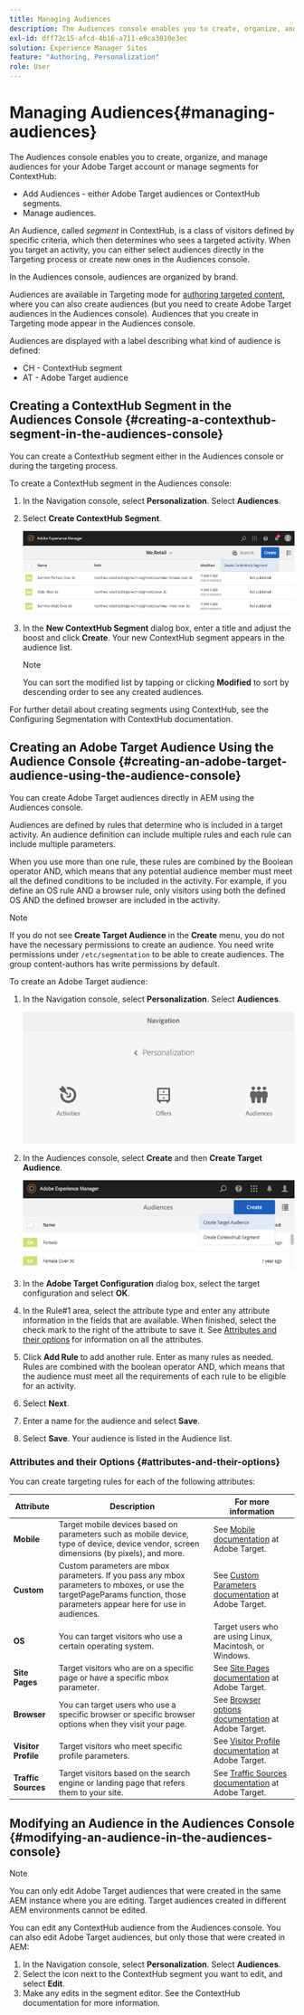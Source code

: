 ```yaml
---
title: Managing Audiences
description: The Audiences console enables you to create, organize, and manage audiences for your Adobe Target account or manage segments for ContextHub
exl-id: dff72c15-afcd-4b16-a711-e9ca3010e3ec
solution: Experience Manager Sites
feature: "Authoring, Personalization"
role: User
---
```

# Managing Audiences{#managing-audiences}

The Audiences console enables you to create, organize, and manage audiences for your Adobe Target account or manage segments for ContextHub:

* Add Audiences - either Adobe Target audiences or ContextHub segments.
* Manage audiences.

An Audience, called *segment* in ContextHub, is a class of visitors defined by specific criteria, which then determines who sees a targeted activity. When you target an activity, you can either select audiences directly in the Targeting process or create new ones in the Audiences console.

In the Audiences console, audiences are organized by brand.

Audiences are available in Targeting mode for [authoring targeted content](/help/sites-cloud/authoring/personalization/targeted-content.md), where you can also create audiences (but you need to create Adobe Target audiences in the Audiences console). Audiences that you create in Targeting mode appear in the Audiences console.

Audiences are displayed with a label describing what kind of audience is defined:

* CH - ContextHub segment
* AT - Adobe Target audience

## Creating a ContextHub Segment in the Audiences Console {#creating-a-contexthub-segment-in-the-audiences-console}

You can create a ContextHub segment either in the Audiences console or during the targeting process.

To create a ContextHub segment in the Audiences console:

1. In the Navigation console, select **Personalization**. Select **Audiences**.
1. Select **Create ContextHub Segment**.

   ![Creating a segment](/help/sites-cloud/authoring/assets/audiences-create-segment.png)

1. In the **New ContextHub Segment** dialog box, enter a title and adjust the boost and click **Create**. Your new ContextHub segment appears in the audience list.

   >[!NOTE]
   >
   >You can sort the modified list by tapping or clicking **Modified** to sort by descending order to see any created audiences.

For further detail about creating segments using ContextHub, see the Configuring Segmentation with ContextHub documentation. <!--For further detail about creating segments using ContextHub, see [Configuring Segmentation with ContextHub](/help/sites-administering/segmentation.md).-->

## Creating an Adobe Target Audience Using the Audience Console {#creating-an-adobe-target-audience-using-the-audience-console}

You can create Adobe Target audiences directly in AEM using the Audiences console.

Audiences are defined by rules that determine who is included in a target activity. An audience definition can include multiple rules and each rule can include multiple parameters.

When you use more than one rule, these rules are combined by the Boolean operator AND, which means that any potential audience member must meet all the defined conditions to be included in the activity. For example, if you define an OS rule AND a browser rule, only visitors using both the defined OS AND the defined browser are included in the activity.

>[!NOTE]
>
>If you do not see **Create Target Audience** in the **Create** menu, you do not have the necessary permissions to create an audience. You need write permissions under `/etc/segmentation` to be able to create audiences. The group content-authors has write permissions by default.

To create an Adobe Target audience:

1. In the Navigation console, select **Personalization**. Select **Audiences**.

   ![Navigating to audiences](/help/sites-cloud/authoring/assets/audiences-navigation.png)

1. In the Audiences console, select **Create** and then **Create Target Audience**.

   ![Creating a Target audience](/help/sites-cloud/authoring/assets/audiences-create-target.png)

1. In the **Adobe Target Configuration** dialog box, select the target configuration and select **OK**.
1. In the Rule#1 area, select the attribute type and enter any attribute information in the fields that are available. When finished, select the check mark to the right of the attribute to save it. See [Attributes and their options](#attributes-and-their-options) for information on all the attributes.
1. Click **Add Rule** to add another rule. Enter as many rules as needed. Rules are combined with the boolean operator AND, which means that the audience must meet all the requirements of each rule to be eligible for an activity.
1. Select **Next**.
1. Enter a name for the audience and select **Save**.
1. Select **Save**. Your audience is listed in the Audience list.

### Attributes and their Options {#attributes-and-their-options}

You can create targeting rules for each of the following attributes:

| **Attribute** |**Description** |**For more information** |
|---|---|---|
| **Mobile** |Target mobile devices based on parameters such as mobile device, type of device, device vendor, screen dimensions (by pixels), and more. |See [Mobile documentation](https://experienceleague.adobe.com/docs/target/using/audiences/create-audiences/categories-audiences/mobile.html) at Adobe Target. |
| **Custom** |Custom parameters are mbox parameters. If you pass any mbox parameters to mboxes, or use the targetPageParams function, those parameters appear here for use in audiences. |See [Custom Parameters documentation](https://experienceleague.adobe.com/docs/target/using/audiences/create-audiences/categories-audiences/custom-parameters.html) at Adobe Target. |
| **OS** |You can target visitors who use a certain operating system. |Target users who are using Linux, Macintosh, or Windows. |
| **Site Pages** |Target visitors who are on a specific page or have a specific mbox parameter. |See [Site Pages documentation](https://experienceleague.adobe.com/docs/target/using/audiences/create-audiences/categories-audiences/site-pages.html) at Adobe Target. |
| **Browser** |You can target users who use a specific browser or specific browser options when they visit your page. |See [Browser options documentation](https://experienceleague.adobe.com/docs/target/using/audiences/create-audiences/categories-audiences/browser.html) at Adobe Target. |
| **Visitor Profile** |Target visitors who meet specific profile parameters. |See [Visitor Profile documentation](https://experienceleague.adobe.com/docs/target/using/audiences/visitor-profiles/visitor-profile.html) at Adobe Target. |
| **Traffic Sources** |Target visitors based on the search engine or landing page that refers them to your site. |See [Traffic Sources documentation](https://experienceleague.adobe.com/docs/target/using/audiences/create-audiences/categories-audiences/traffic-sources.html) at Adobe Target. |

## Modifying an Audience in the Audiences Console {#modifying-an-audience-in-the-audiences-console}

>[!NOTE]
>
>You can only edit Adobe Target audiences that were created in the same AEM instance where you are editing. Target audiences created in different AEM environments cannot be edited.

You can edit any ContextHub audience from the Audiences console. You can also edit Adobe Target audiences, but only those that were created in AEM:

1. In the Navigation console, select **Personalization**. Select **Audiences**.
1. Select the icon next to the ContextHub segment you want to edit, and select **Edit**.
1. Make any edits in the segment editor. See the ContextHub documentation for more information. <!--See the [ContextHub](/help/sites-administering/contexthub-config.md) documentation for more information.-->

